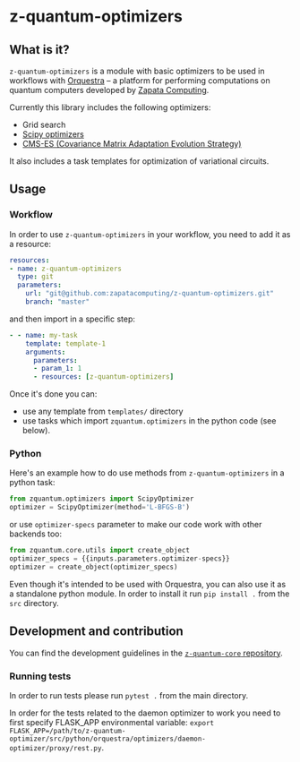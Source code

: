 # z-quantum-optimizers

## What is it?

`z-quantum-optimizers` is a module with basic optimizers to be used in workflows with [Orquestra](https://www.zapatacomputing.com/orquestra/) – a platform for performing computations on quantum computers developed by [Zapata Computing](https://www.zapatacomputing.com).

Currently this library includes the following optimizers:
- Grid search
- [Scipy optimizers](https://docs.scipy.org/doc/scipy/reference/generated/scipy.optimize.minimize.html)
- [CMS-ES (Covariance Matrix Adaptation Evolution Strategy) ](https://github.com/CMA-ES/pycma)

It also includes a task templates for optimization of variational circuits.

## Usage

### Workflow
In order to use `z-quantum-optimizers` in your workflow, you need to add it as a resource:

```yaml
resources:
- name: z-quantum-optimizers
  type: git
  parameters:
    url: "git@github.com:zapatacomputing/z-quantum-optimizers.git"
    branch: "master"
```

and then import in a specific step:

```yaml
- - name: my-task
    template: template-1
    arguments:
      parameters:
      - param_1: 1
      - resources: [z-quantum-optimizers]
```

Once it's done you can:
- use any template from `templates/` directory
- use tasks which import `zquantum.optimizers` in the python code (see below).

### Python

Here's an example how to do use methods from `z-quantum-optimizers` in a python task:

```python
from zquantum.optimizers import ScipyOptimizer
optimizer = ScipyOptimizer(method='L-BFGS-B')
```

or use `optimizer-specs` parameter to make our code work with other backends too:

```python
from zquantum.core.utils import create_object
optimizer_specs = {{inputs.parameters.optimizer-specs}}
optimizer = create_object(optimizer_specs)
```

Even though it's intended to be used with Orquestra, you can also use it as a standalone python module.
In order to install it run `pip install .` from the `src` directory.


## Development and contribution

You can find the development guidelines in the [`z-quantum-core` repository](https://github.com/zapatacomputing/z-quantum-core).

### Running tests

In order to run tests please run `pytest .` from the main directory.

In order for the tests related to the daemon optimizer to work you need to first specify FLASK_APP environmental variable:
`export FLASK_APP=/path/to/z-quantum-optimizer/src/python/orquestra/optimizers/daemon-optimizer/proxy/rest.py`.

